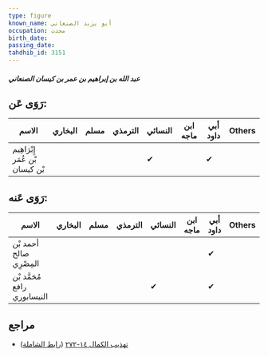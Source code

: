 ```yaml
---
type: figure
known_name: أبو يزيد الصنعاني
occupation: محدث
birth_date:
passing_date:
tahdhib_id: 3151
---
```

##### عبد الله بن إبراهيم بن عمر بن كيسان الصنعاني

## رَوَى عَن:
| الاسم                           | البخاري | مسلم | الترمذي | النسائي | ابن ماجه | أبي داود | Others |
| ------------------------------- | ------- | ---- | ------- | ------- | -------- | -------- | ------ |
| إِبْرَاهِيم بْن عُمَر بْن كيسان |         |      |         | ✔       |          | ✔        |        |
## رَوَى عَنه:
| الاسم                        | البخاري | مسلم | الترمذي | النسائي | ابن ماجه | أبي داود | Others |
| ---------------------------- | ------- | ---- | ------- | ------- | -------- | -------- | ------ |
| أحمد بْن صالح المِصْرِي      |         |      |         |         |          | ✔        |        |
| مُحَمَّد بْن رافع النيسابوري |         |      |         | ✔       |          | ✔        |        |
## مراجع
- [تهذيب الكمال ١٤-٢٧٢](obsidian://open?vault=Tahdhib-al-Kamal&file=Figures/٣١٥١-عبد%20الله%20بن%20إبراهيم%20بن%20عمر%20بن%20كيسان%20الصنعاني) ([رابط الشاملة](https://shamela.ws/book/3722/7200))